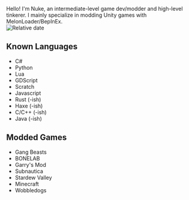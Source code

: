 Hello! I'm Nuke, an intermediate-level game dev/modder and high-level tinkerer. I mainly specialize in modding Unity games with MelonLoader/BepInEx.  
![Relative date](https://img.shields.io/date/1388552400?style=plastic&label=Learned%20to%20code)

## Known Languages
- C#
- Python
- Lua
- GDScript
- Scratch
- Javascript
- Rust (-ish)
- Haxe (-ish)
- C/C++ (-ish)
- Java (-ish)

## Modded Games
- Gang Beasts
- BONELAB
- Garry's Mod
- Subnautica
- Stardew Valley
- Minecraft
- Wobbledogs
